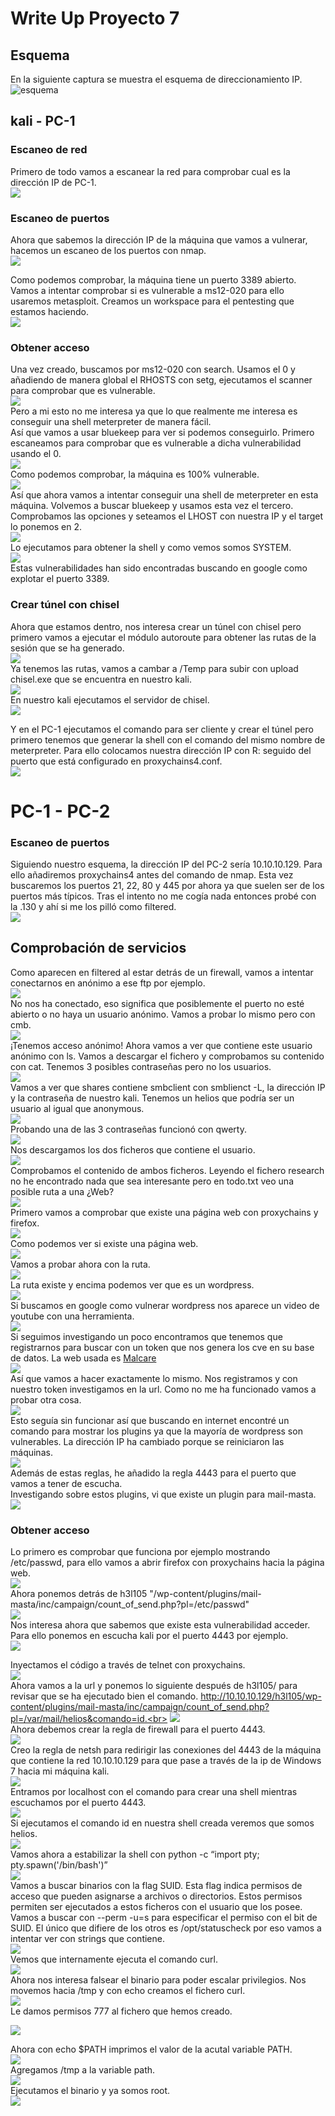 # Write Up Proyecto 7

## Esquema

En la siguiente captura se muestra el esquema de direccionamiento IP.
![esquema](img/image-1.png)<br>

## kali - PC-1

### Escaneo de red

Primero de todo vamos a escanear la red para comprobar cual es la dirección IP de PC-1.<br>
![](./img/Pasted%20image%2020240424190849.png)<br>

### Escaneo de puertos

Ahora que sabemos la dirección IP de la máquina que vamos a vulnerar, hacemos un escaneo de los puertos con nmap.<br>
![](./img/Pasted%20image%2020240424194525.png)<br>

Como podemos comprobar, la máquina tiene un puerto 3389 abierto. Vamos a intentar comprobar si es vulnerable a ms12-020 para ello usaremos metasploit.
Creamos un workspace para el pentesting que estamos haciendo.<br>
![](./img/Pasted%20image%2020240424194733.png)<br>

### Obtener acceso

Una vez creado, buscamos por ms12-020 con search. Usamos el 0 y añadiendo de manera global el RHOSTS con setg, ejecutamos el scanner para comprobar que es vulnerable.<br>
![](./img/Pasted%20image%2020240424194834.png)<br>
Pero a mi esto no me interesa ya que lo que realmente me interesa es conseguir una shell meterpreter de manera fácil. <br>
Así que vamos a usar bluekeep para ver si podemos conseguirlo. Primero escaneamos para comprobar que es vulnerable a dicha vulnerabilidad usando el 0.<br>
![](./img/Pasted%20image%2020240424195058.png)<br>
Como podemos comprobar, la máquina es 100% vulnerable.<br>
![](./img/Pasted%20image%2020240424195141.png)<br>
Así que ahora vamos a intentar conseguir una shell de meterpreter en esta máquina. Volvemos a buscar bluekeep y usamos esta vez el tercero. Comprobamos las opciones y seteamos el LHOST con nuestra IP y el target lo ponemos en 2.<br>
![](Pasted%20image%2020240424200507.png)<br>
Lo ejecutamos para obtener la shell y como vemos somos SYSTEM.<br>
![](Pasted%20image%2020240424200950.png)<br>
Estas vulnerabilidades han sido encontradas buscando en google como explotar el puerto 3389.<br>

### Crear túnel con chisel

Ahora que estamos dentro, nos interesa crear un túnel con chisel pero primero vamos a ejecutar el módulo autoroute para obtener las rutas de la sesión que se ha generado.<br>
![](./img/Pasted%20image%2020240424201330.png)<br>
Ya tenemos las rutas, vamos a cambar a /Temp para subir con upload chisel.exe que se encuentra en nuestro kali.<br>
![](./img/Pasted%20image%2020240424201643.png)<br>
En nuestro kali ejecutamos el servidor de chisel.<br>
![](./img/Pasted%20image%2020240424201740.png)<br>

Y en el PC-1 ejecutamos el comando para ser cliente y crear el túnel pero primero tenemos que generar la shell con el comando del mismo nombre de meterpreter. Para ello colocamos nuestra dirección IP con R: seguido del puerto que está configurado en proxychains4.conf.<br>
![](./img/Pasted%20image%2020240424201949.png)<br>

# PC-1 - PC-2

### Escaneo de puertos

Siguiendo nuestro esquema, la dirección IP del PC-2 sería 10.10.10.129. Para ello añadiremos proxychains4 antes del comando de nmap. Esta vez buscaremos los puertos 21, 22, 80 y 445 por ahora ya que suelen ser de los puertos más típicos.  Tras el intento no me cogía nada entonces probé con la .130 y ahí si me los pilló como filtered.<br>
![](./img/Pasted%20image%2020240424210445.png)

## Comprobación de servicios

Como aparecen en filtered al estar detrás de un firewall, vamos a intentar conectarnos en anónimo a ese ftp por ejemplo.<br>
![](./img/Pasted%20image%2020240424211047.png)<br>
No nos ha conectado, eso significa que posiblemente el puerto no esté abierto o no haya un usuario anónimo.  Vamos a probar lo mismo pero con cmb.<br>
![](./img/Pasted%20image%2020240424211146.png)<br>
¡Tenemos acceso anónimo! Ahora vamos a ver que contiene este usuario anónimo con ls. Vamos a descargar el fichero y comprobamos su contenido con cat. Tenemos 3 posibles contraseñas pero no los usuarios.<br>
![](./img/Pasted%20image%2020240424211414.png)<br>
Vamos a ver que shares contiene smbclient con smblienct -L, la dirección IP y la contraseña de nuestro kali. Tenemos un helios que podría ser un usuario al igual que anonymous.<br>
![](./img/Pasted%20image%2020240424211909.png)<br>
Probando una de las 3 contraseñas funcionó con qwerty.<br>
![](./img/Pasted%20image%2020240424212116.png)<br>
Nos descargamos los dos ficheros que contiene el usuario.<br>
![](./img/Pasted%20image%2020240424212501.png)<br>
Comprobamos el contenido de ambos ficheros. Leyendo el fichero research no he encontrado nada que sea interesante pero en todo.txt veo una posible ruta a una ¿Web?<br>
![](./img/Pasted%20image%2020240424212720.png)<br>
Primero vamos a comprobar que existe una página web con proxychains y firefox.<br> 
![](./img/Pasted%20image%2020240424213101.png)<br>
Como podemos ver si existe una página web.<br>
![](./img/Pasted%20image%2020240424212805.png)<br>
Vamos a probar ahora con la ruta.<br>
![](./img/Pasted%20image%2020240424213039.png)<br>
La ruta existe y encima podemos ver que es un wordpress.<br>
![](./img/Pasted%20image%2020240424213020.png)<br>
Si buscamos en google como vulnerar wordpress nos aparece un video de youtube con una herramienta.<br>
![](./img/Pasted%20image%2020240424213424.png)<br>
Si seguimos investigando un poco encontramos que tenemos que registrarnos para buscar con un token que nos genera los cve en su base de datos. La web usada es [Malcare](./img/https://www.malcare.com/blog/how-to-use-wpscan/)<br>
![](Pasted%20image%2020240424214224.png)<br>
Así que vamos a hacer exactamente lo mismo. Nos registramos y con nuestro token investigamos en la url. Como no me ha funcionado vamos a probar otra cosa.<br>
![](./img/Pasted%20image%2020240424214955.png)<br>
Esto seguía sin funcionar así que buscando en internet encontré un comando para mostrar los plugins ya que la mayoría de wordpress son vulnerables. La dirección IP ha cambiado porque se reiniciaron las máquinas.<br>
![](./img/Pasted%20image%2020240425090345.png)<br>
Además de estas reglas, he añadido la regla 4443 para el puerto que vamos a tener de escucha.<br>
Investigando sobre estos plugins, vi que existe un plugin para mail-masta.<br>
![](./img/Pasted%20image%2020240425090510.png)<br>

### Obtener acceso 

Lo primero es comprobar que funciona por ejemplo mostrando /etc/passwd, para ello vamos a abrir firefox con proxychains hacia la página web.<br>
![](./img/Pasted%20image%2020240425090810.png)<br>
Ahora ponemos detrás de h3l105 "/wp-content/plugins/mail-masta/inc/campaign/count_of_send.php?pl=/etc/passwd"<br>
![](./img/Pasted%20image%2020240425090657.png)<br>
Nos interesa ahora que sabemos que existe esta vulnerabilidad acceder. Para ello ponemos en escucha kali por el puerto 4443 por ejemplo.<br>
![](./img/Pasted%20image%2020240425090934.png)<br>

Inyectamos el código a través de telnet con proxychains.<br>
![](./img/Pasted%20image%2020240425091214.png)<br>
Ahora vamos a la url y ponemos lo siguiente después de h3l105/ para revisar que se ha ejecutado bien el comando. http://10.10.10.129/h3l105/wp-content/plugins/mail-masta/inc/campaign/count_of_send.php?pl=/var/mail/helios&comando=id.<br>
![](./img/Pasted%20image%2020240425091420.png)<br>
Ahora debemos crear la regla de firewall para el puerto 4443.<br>
![](./img/Pasted%20image%2020240425095123.png)<br>
Creo la regla de netsh para redirigir las conexiones del 4443 de la máquina que contiene la red 10.10.10.129 para que pase a través de la ip de Windows 7 hacia mi máquina kali.<br>
![](./img/Pasted%20image%2020240425095712.png)<br>
Entramos por localhost con el comando para crear una shell mientras escuchamos por el puerto 4443.<br>
![](./img/Pasted%20image%2020240425095903.png)<br>
Si ejecutamos el comando id en nuestra shell creada veremos que somos helios.<br>
![](./img/Pasted%20image%2020240425095956.png)<br>
Vamos ahora a estabilizar la shell con python -c “import pty; pty.spawn('/bin/bash')”<br>
![](./img/Pasted%20image%2020240425100103.png)<br>
Vamos a buscar binarios con la flag SUID. Esta flag indica permisos de acceso que pueden asignarse a archivos o directorios. Estos permisos permiten ser ejecutados a estos ficheros con el usuario que los posee.
Vamos a buscar con --perm -u=s para especificar el permiso con el bit de SUID.
El único que difiere de los otros es /opt/statuscheck por eso vamos a intentar ver con strings que contiene.<br>
![](./img/Pasted%20image%2020240425100513.png)<br>
Vemos que internamente ejecuta el comando curl.<br>
![](./img/Pasted%20image%2020240425100735.png)<br>
Ahora nos interesa falsear el binario para poder escalar privilegios. Nos movemos hacia /tmp y con echo creamos el fichero curl.<br>
![](./img/Pasted%20image%2020240425101129.png)<br>
Le damos permisos 777 al fichero que hemos creado.

![](./img/Pasted%20image%2020240425101208.png)

Ahora con echo $PATH imprimos el valor de la acutal variable PATH.<br>
![](./img/Pasted%20image%2020240425101314.png)<br>
Agregamos /tmp a la variable path.<br>
![](./img/Pasted%20image%2020240425101354.png)<br>
Ejecutamos el binario y ya somos root.<br>
![](./img/Pasted%20image%2020240425101444.png)<br>
